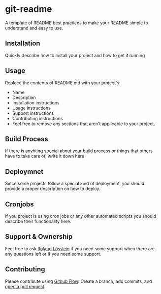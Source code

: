 # git-readme

A template of README best practices to make your README simple to understand and easy to use.

## Installation

Quickly describe how to install your project and how to get it running

## Usage

Replace the contents of README.md with your project's:

- Name
- Description
- Installation instructions
- Usage instructions
- Support instructions
- Contributing instructions
- Feel free to remove any sections that aren't applicable to your project.

## Build Process

If there is anyhting special about your build process or things that others have to take care of, write it down here

## Deploymnet

Since some projects follow a special kind of deployment, you should provide a proper description on how to deploy.

## Cronjobs

If you project is using cron jobs or any other automated scripts you should describe their functionality here.

## Support & Ownership

Feel free to ask [Roland Lösslein](info@weaintplastic.com) if you need some support when there are any questions left or if you need some support.

## Contributing

Please contribute using [Github Flow](https://guides.github.com/introduction/flow/). Create a branch, add commits, and [open a pull request](https://github.com/fraction/readme-boilerplate/compare/).
